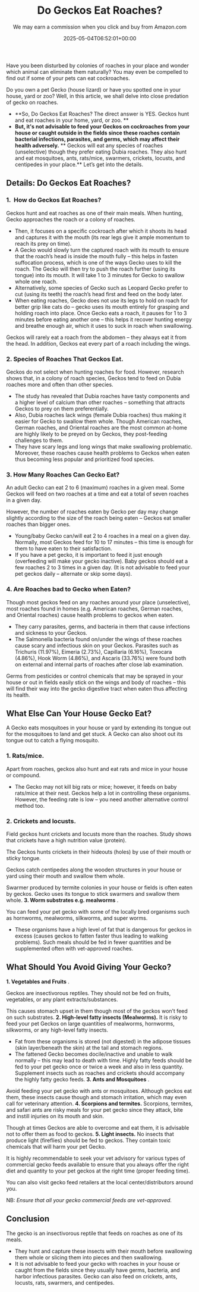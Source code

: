 ﻿---
author: We may earn a commission when you click and buy from Amazon.com
layout: post
title: Do Geckos Eat Roaches?
date: '2025-05-04T06:52:01+00:00'
categories:
- Guide
- Roaches
tags: []
slug: /do-geckos-eat-roaches/
lastmod: 2025-05-07T12:21:26+03:00
---

Have you been disturbed by colonies of roaches in your place and wonder which animal can eliminate them naturally? You may even be compelled to find out if some of your pets can eat cockroaches.

Do you own a pet Gecko (house lizard) or have you spotted one in your house, yard or zoo? Well, in this article, we shall delve into close predation of gecko on roaches.
- **So, Do Geckos Eat Roaches? The direct answer is YES. Geckos hunt and eat roaches in your home, yard, or zoo. **
- **But, it's not advisable to feed your Geckos on cockroaches from your house or caught outside in the fields since these roaches contain bacterial infections, parasites, and germs, which may affect their health adversely.**
** Geckos will eat any species of roaches (unselective) though they prefer eating Dubia roaches. They also hunt and eat mosquitoes, ants, rats/mice, swarmers, crickets, locusts, and centipedes in your place.**
Let’s get into the details.
## Details: Do Geckos Eat Roaches?
### 1.  How do Geckos Eat Roaches?
Geckos hunt and eat roaches as one of their main meals. When hunting, Gecko approaches the roach or a colony of roaches.
- Then, it focuses on a specific cockroach after which it shoots its head and captures it with the mouth (its rear legs give it ample momentum to reach its prey on time).
- A Gecko would slowly turn the captured roach with its mouth to ensure that the roach’s head is inside the mouth fully – this helps in fasten suffocation process, which is one of the ways Gecko uses to kill the roach.
The Gecko will then try to push the roach further (using its tongue) into its mouth. It will take 1 to 3 minutes for Gecko to swallow whole one roach.
- Alternatively, some species of Gecko such as Leopard Gecko prefer to cut (using its teeth) the roach’s head first and feed on the body later.
- When eating roaches, Gecko does not use its legs to hold on roach for better grip like cats do – gecko uses its mouth entirely for grasping and holding roach into place.
Once Gecko eats a roach, it pauses for 1 to 3 minutes before eating another one – this helps it recover hunting energy and breathe enough air, which it uses to suck in roach when swallowing.

Geckos will rarely eat a roach from the abdomen – they always eat it from the head. In addition, Geckos eat every part of a roach including the wings.
### 2. Species of Roaches That Geckos Eat.
Geckos do not select when hunting roaches for food. However, research shows that, in a colony of roach species, Geckos tend to feed on Dubia roaches more and often than other species.
- The study has revealed that Dubia roaches have tasty components and a higher level of calcium than other roaches – something that attracts Geckos to prey on them preferentially.
- Also, Dubia roaches lack wings (female Dubia roaches) thus making it easier for Gecko to swallow them whole.
Though American roaches, German roaches, and Oriental roaches are the most common at-home are highly likely to be preyed on by Geckos, they post-feeding challenges to them.
- They have scary legs and long wings that make swallowing problematic.
Moreover, these roaches cause health problems to Geckos when eaten thus becoming less popular and prioritized food species.
### 3. How Many Roaches Can Gecko Eat?
An adult Gecko can eat 2 to 6 (maximum) roaches in a given meal. Some Geckos will feed on two roaches at a time and eat a total of seven roaches in a given day.

However, the number of roaches eaten by Gecko per day may change slightly according to the size of the roach being eaten – Geckos eat smaller roaches than bigger ones.
- Young/baby Gecko can/will eat 2 to 4 roaches in a meal on a given day. Normally, most Geckos feed for 10 to 17 minutes – this time is enough for them to have eaten to their satisfaction.
- If you have a pet gecko, it is important to feed it just enough (overfeeding will make your gecko inactive).
Baby geckos should eat a few roaches 2 to 3 times in a given day. (It is not advisable to feed your pet geckos daily – alternate or skip some days).
### 4. Are Roaches bad to Gecko when Eaten?
Though most geckos feed on any roaches around your place (unselective), most roaches found in homes (e.g. American roaches, German roaches, and Oriental roaches) cause health problems to geckos when eaten.
- They carry parasites, germs, and bacteria in them that cause infections and sickness to your Geckos.
- The Salmonella bacteria found on/under the wings of these roaches cause scary and infectious skin on your Geckos.
Parasites such as Trichuris (11.97%), Eimeria (2.73%), Capillaria (6.16%), Toxocara (4.86%), Hook Worm (4.86%), and Ascaris (33.76%) were found both on external and internal parts of roaches after close lab examination.

Germs from pesticides or control chemicals that may be sprayed in your house or out in fields easily stick on the wings and body of roaches – this will find their way into the gecko digestive tract when eaten thus affecting its health.
## What Else Can Your House Gecko Eat?
A Gecko eats mosquitoes in your house or yard by extending its tongue out for the mosquitoes to land and get stuck. A Gecko can also shoot out its tongue out to catch a flying mosquito.
### **1. Rats/mice.**
Apart from roaches, geckos also hunt and eat rats and mice in your house or compound.
- The Gecko may not kill big rats or mice; however, it feeds on baby rats/mice at their nest.
Geckos help a lot in controlling these organisms. However, the feeding rate is low – you need another alternative control method too.
### **2. Crickets and locusts.**
Field geckos hunt crickets and locusts more than the roaches. Study shows that crickets have a high nutrition value (protein).

The Geckos hunts crickets in their hideouts (holes) by use of their mouth or sticky tongue.

Geckos catch centipedes along the wooden structures in your house or yard using their mouth and swallow them whole.

Swarmer produced by termite colonies in your house or fields is often eaten by geckos. Gecko uses its tongue to stick swarmers and swallow them whole.
**3. Worm substrates e.g. mealworms**
.

You can feed your pet gecko with some of the locally bred organisms such as hornworms, mealworms, silkworms, and super worms.
- These organisms have a high level of fat that is dangerous for geckos in excess (causes geckos to fatten faster thus leading to walking problems).
Such meals should be fed in fewer quantities and be supplemented often with vet-approved roaches.
## What Should You Avoid Giving Your Gecko?
**1. Vegetables and Fruits**
.

Geckos are insectivorous reptiles. They should not be fed on fruits, vegetables, or any plant extracts/substances.

This causes stomach upset in them though most of the geckos won’t feed on such substrates.
**2. High-level fatty insects (Mealworms).**
It is risky to feed your pet Geckos on large quantities of mealworms, hornworms, silkworms, or any high-level fatty insects.
- Fat from these organisms is stored (not digested) in the adipose tissues (skin layer/beneath the skin) at the tail and stomach regions.
- The fattened Gecko becomes docile/inactive and unable to walk normally – this may lead to death with time.
Highly fatty feeds should be fed to your pet gecko once or twice a week and also in less quantity. Supplement insects such as roaches and crickets should accompany the highly fatty gecko feeds.
**3. Ants and Mosquitoes**
.

Avoid feeding your pet gecko with ants or mosquitoes. Although geckos eat them, these insects cause though and stomach irritation, which may even call for veterinary attention.
**4. Scorpions and termites.**
Scorpions, termites, and safari ants are risky meals for your pet gecko since they attack, bite and instill injuries on its mouth and skin.

Though at times Geckos are able to overcome and eat them, it is advisable not to offer them as food to geckos.
**5. Light insects.**
No insects that produce light (fireflies) should be fed to geckos. They contain toxic chemicals that will harm your pet Gecko.

It is highly recommendable to seek your vet advisory for various types of commercial gecko feeds available to ensure that you always offer the right diet and quantity to your pet geckos at the right time (proper feeding time).

You can also visit gecko feed retailers at the local center/distributors around you.

NB:
*Ensure that all your gecko commercial feeds are vet-approved.*
## Conclusion
The gecko is an insectivorous reptile that feeds on roaches as one of its meals.
- They hunt and capture these insects with their mouth before swallowing them whole or slicing them into pieces and then swallowing.
- It is not advisable to feed your gecko with roaches in your house or caught from the fields since they usually have germs, bacteria, and harbor infectious parasites.
Gecko can also feed on crickets, ants, locusts, rats, swarmers, and centipedes.